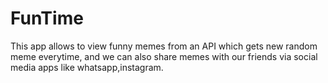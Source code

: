 # FunTime
This app allows to view funny memes from an API which gets new random meme everytime, and we can also share memes with our friends via social media apps like whatsapp,instagram.
